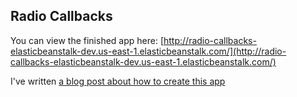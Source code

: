 ## Radio Callbacks

You can view the finished app here: [http://radio-callbacks-elasticbeanstalk-dev.us-east-1.elasticbeanstalk.com/](http://radio-callbacks-elasticbeanstalk-dev.us-east-1.elasticbeanstalk.com/)

I've written [a blog post about how to create this app](https://austinlasseter.medium.com/convert-your-plotly-dash-apps-from-heroku-to-aws-elasticbeanstalk-39982a027d5f)
